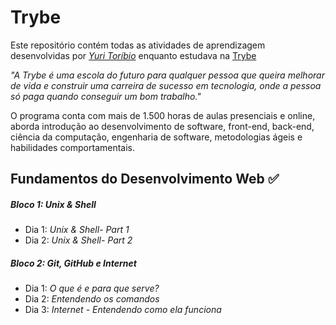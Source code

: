 # Trybe

Este repositório contém todas as atividades de aprendizagem desenvolvidas por _[Yuri Toríbio](https://www.linkedin.com/in/yuri-toribio-b603861a6/)_ enquanto estudava na [Trybe](https://www.betrybe.com/) 

_"A Trybe é uma escola do futuro para qualquer pessoa que queira melhorar de vida e construir uma carreira de sucesso em tecnologia, onde a pessoa só paga quando conseguir um bom trabalho."_

O programa conta com mais de 1.500 horas de aulas presenciais e online, aborda introdução ao desenvolvimento de software, front-end, back-end, ciência da computação, engenharia de software, metodologias ágeis e habilidades comportamentais.

## Fundamentos do Desenvolvimento Web :white_check_mark:

##### Bloco 1: Unix & Shell

- Dia 1: _Unix & Shell- Part 1_
- Dia 2: _Unix & Shell- Part 2_

##### Bloco 2: Git, GitHub e Internet

- Dia 1:  _O que é e para que serve?_
- Dia 2:  _Entendendo os comandos_
- Dia 3:  _Internet - Entendendo como ela funciona_
